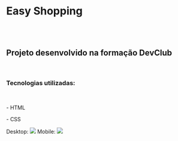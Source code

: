 <h1>Easy Shopping</h1>
<br>
<br>
<h2>Projeto desenvolvido na formação DevClub</h2>
<br>
<h3>Tecnologias utilizadas:</h3>
<br>
  <p>- HTML</p>
  <p>- CSS</p>
  
Desktop: <img src="https://github.com/Luiz-Romano/easy-shopping/blob/main/assets/desktop.png?raw=true" />
Mobile: <img src="https://github.com/Luiz-Romano/easy-shopping/blob/main/assets/mobile.png?raw=true" />
